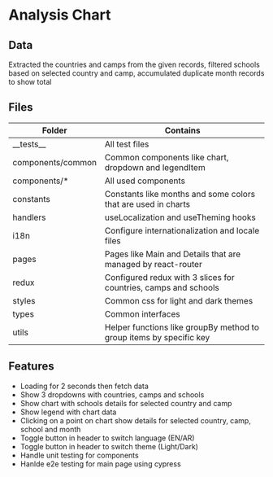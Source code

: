 # Analysis Chart

## Data

Extracted the countries and camps from the given records, filtered schools based on selected country and camp, accumulated duplicate month records to show total

## Files

| Folder            | Contains                                                            |
| ----------------- | ------------------------------------------------------------------- |
| \_\_tests\_\_     | All test files                                                      |
| components/common | Common components like chart, dropdown and legendItem               |
| components/\*     | All used components                                                 |
| constants         | Constants like months and some colors that are used in charts       |
| handlers          | useLocalization and useTheming hooks                                |
| i18n              | Configure internationalization and locale files                     |
| pages             | Pages like Main and Details that are managed by react-router        |
| redux             | Configured redux with 3 slices for countries, camps and schools     |
| styles            | Common css for light and dark themes                                |
| types             | Common interfaces                                                   |
| utils             | Helper functions like groupBy method to group items by specific key |

## Features

- Loading for 2 seconds then fetch data
- Show 3 dropdowns with countries, camps and schools
- Show chart with schools details for selected country and camp
- Show legend with chart data
- Clicking on a point on chart show details for selected country, camp, school and month
- Toggle button in header to switch language (EN/AR)
- Toggle button in header to switch theme (Light/Dark)
- Handle unit testing for components
- Hanlde e2e testing for main page using cypress
